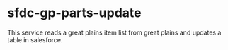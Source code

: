 # sfdc-gp-parts-update

This service reads a great plains item list from great plains and updates a table in salesforce.
